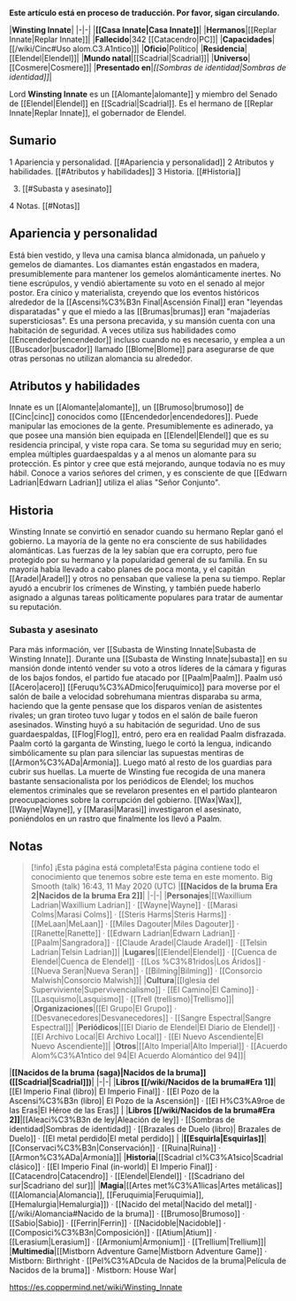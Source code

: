 **Este artículo está en proceso de traducción. Por favor, sigan circulando.**


|**Winsting Innate**|
|-|-|
|**[[Casa Innate\|Casa Innate]]**|
|**Hermanos**|[[Replar Innate\|Replar Innate]]|
|**Fallecido**|342 [[Catacendro\|PC]]|
|**Capacidades**|[[/wiki/Cinc#Uso alom.C3.A1ntico]]|
|**Oficio**|Político|
|**Residencia**|[[Elendel\|Elendel]]|
|**Mundo natal**|[[Scadrial\|Scadrial]]|
|**Universo**|[[Cosmere\|Cosmere]]|
|**Presentado en**|*[[Sombras de identidad\|Sombras de identidad]]*|

Lord **Winsting Innate** es un [[Alomante\|alomante]] y miembro del Senado de [[Elendel\|Elendel]] en [[Scadrial\|Scadrial]]. Es el hermano de [[Replar Innate\|Replar Innate]], el gobernador de Elendel.

## Sumario

1 Apariencia y personalidad. [[#Apariencia y personalidad]] 
2 Atributos y habilidades. [[#Atributos y habilidades]] 
3 Historia. [[#Historia]] 

3. [[#Subasta y asesinato]] 


4 Notas. [[#Notas]] 


## Apariencia y personalidad
Está bien vestido, y lleva una camisa blanca almidonada, un pañuelo y gemelos de diamantes. Los diamantes están engastados en madera, presumiblemente para mantener los gemelos alománticamente inertes.
No tiene escrúpulos, y vendió abiertamente su voto en el senado al mejor postor. Era cínico y materialista, creyendo que los eventos históricos alrededor de la [[Ascensi%C3%B3n Final\|Ascensión Final]] eran "leyendas disparatadas" y que el miedo a las [[Brumas\|brumas]] eran "majaderías supersticiosas". Es una persona precavida, y su mansión cuenta con una habitación de seguridad. A veces utiliza sus habilidades como [[Encendedor\|encendedor]] incluso cuando no es necesario, y emplea a un [[Buscador\|buscador]] llamado [[Blome\|Blome]] para asegurarse de que otras personas no utilizan alomancia su alrededor.

## Atributos y habilidades
Innate es un [[Alomante\|alomante]], un [[Brumoso\|brumoso]] de [[Cinc\|cinc]] conocidos como [[Encendedor\|encendedores]]. Puede manipular las emociones de la gente. Presumiblemente es adinerado, ya que posee una mansión bien equipada en [[Elendel\|Elendel]] que es su residencia principal, y viste ropa cara. Se toma su seguridad muy en serio; emplea múltiples guardaespaldas y a al menos un alomante para su protección.
Es pintor y cree que está mejorando, aunque todavía no es muy hábil.
Conoce a varios señores del crimen, y es consciente de que [[Edwarn Ladrian\|Edwarn Ladrian]] utiliza el alias "Señor Conjunto".

## Historia
Winsting Innate se convirtió en senador cuando su hermano Replar ganó el gobierno. La mayoría de la gente no era consciente de sus habilidades alománticas. Las fuerzas de la ley sabían que era corrupto, pero fue protegido por su hermano y la popularidad general de su familia. En su mayoría había llevado a cabo planes de poca monta, y el capitán [[Aradel\|Aradel]] y otros no pensaban que valiese la pena su tiempo. Replar ayudó a encubrir los crímenes de Winsting, y también puede haberlo asignado a algunas tareas políticamente populares para tratar de aumentar su reputación.

### Subasta y asesinato
Para más información, ver [[Subasta de Winsting Innate\|Subasta de Winsting Innate]].
Durante una [[Subasta de Winsting Innate\|subasta]] en su mansión donde intentó vender su voto a otros líderes de la cámara y figuras de los bajos fondos, el partido fue atacado por [[Paalm\|Paalm]]. Paalm usó [[Acero\|acero]] [[Feruqu%C3%ADmico\|feruquímico]] para moverse por el salón de baile a velocidad sobrehumana mientras disparaba su arma, haciendo que la gente pensase que los disparos venían de asistentes rivales; un gran tiroteo tuvo lugar y todos en el salón de baile fueron asesinados. Winsting huyó a su habitación de seguridad. Uno de sus guardaespaldas, [[Flog\|Flog]], entró, pero era en realidad Paalm disfrazada. Paalm cortó la garganta de Winsting, luego le cortó la lengua, indicando simbólicamente su plan para silenciar las supuestas mentiras de [[Armon%C3%ADa\|Armonía]]. Luego mató al resto de los guardias para cubrir sus huellas.
La muerte de Winsting fue recogida de una manera bastante sensacionalista por los periódicos de Elendel; los muchos elementos criminales que se revelaron presentes en el partido plantearon preocupaciones sobre la corrupción del gobierno. [[Wax\|Wax]], [[Wayne\|Wayne]], y [[Marasi\|Marasi]] investigaron el asesinato, poniéndolos en un rastro que finalmente los llevó a Paalm.

## Notas

> [!info] ¡Esta página está completa!Esta página contiene todo el conocimiento que tenemos sobre este tema en este momento.
Big Smooth (talk) 16:43, 11 May 2020 (UTC)
|**[[Nacidos de la bruma Era 2\|Nacidos de la bruma Era 2]]**|
|-|-|
|**Personajes**|[[Waxillium Ladrian\|Waxillium Ladrian]] · [[Wayne\|Wayne]] · [[Marasi Colms\|Marasi Colms]] · [[Steris Harms\|Steris Harms]] · [[MeLaan\|MeLaan]] · [[Miles Dagouter\|Miles Dagouter]] · [[Ranette\|Ranette]] · [[Edwarn Ladrian\|Edwarn Ladrian]] · [[Paalm\|Sangradora]] · [[Claude Aradel\|Claude Aradel]] · [[Telsin Ladrian\|Telsin Ladrian]]|
|**Lugares**|[[Elendel\|Elendel]] · [[Cuenca de Elendel\|Cuenca de Elendel]] · [[Los %C3%81ridos\|Los Áridos]] · [[Nueva Seran\|Nueva Seran]] · [[Bilming\|Bilming]] · [[Consorcio Malwish\|Consorcio Malwish]]|
|**Cultura**|[[Iglesia del Superviviente\|Supervivencialismo]] · [[El Camino\|El Camino]] · [[Lasquismo\|Lasquismo]] · [[Trell (trellismo)\|Trellismo]]|
|**Organizaciones**|[[El Grupo\|El Grupo]] · [[Desvanecedores\|Desvanecedores]] · [[Sangre Espectral\|Sangre Espectral]]|
|**Periódicos**|[[El Diario de Elendel\|El Diario de Elendel]] · [[El Archivo Local\|El Archivo Local]] · [[El Nuevo Ascendiente\|El Nuevo Ascendiente]]|
|**Otros**|[[Alto Imperial\|Alto Imperial]] · [[Acuerdo Alom%C3%A1ntico del 94\|El Acuerdo Alomántico del 94]]|

|**[[Nacidos de la bruma (saga)\|Nacidos de la bruma]] ([[Scadrial\|Scadrial]])**|
|-|-|
|**Libros [[/wiki/Nacidos de la bruma#Era 1]]**|[[El Imperio Final (libro)\| El Imperio Final]] · [[El Pozo de la Ascensi%C3%B3n (libro)\| El Pozo de la Ascensión]] · [[El H%C3%A9roe de las Eras\|El Héroe de las Eras]] |
|**Libros [[/wiki/Nacidos de la bruma#Era 2]]**|[[Aleaci%C3%B3n de ley\|Aleación de ley]] · [[Sombras de identidad\|Sombras de identidad]] · [[Brazales de Duelo (libro)\| Brazales de Duelo]] · [[El metal perdido\|El metal perdido]]  |
|**[[Esquirla\|Esquirlas]]**|[[Conservaci%C3%B3n\|Conservación]] · [[Ruina\|Ruina]] · [[Armon%C3%ADa\|Armonía]]|
|**Historia**|[[Scadrial cl%C3%A1sico\|Scadrial clásico]] · [[El Imperio Final (in-world)\| El Imperio Final]] · [[Catacendro\|Catacendro]] · [[Elendel\|Elendel]] · [[Scadriano del sur\|Scadriano del sur]]|
|**Magia**|[[Artes met%C3%A1licas\|Artes metálicas]] ([[Alomancia\|Alomancia]], [[Feruquimia\|Feruquimia]], [[Hemalurgia\|Hemalurgia]]) · [[Nacido del metal\|Nacido del metal]] · [[/wiki/Alomancia#Nacido de la bruma]] · [[Brumoso\|Brumoso]] · [[Sabio\|Sabio]] · [[Ferrin\|Ferrin]] · [[Nacidoble\|Nacidoble]] · [[Composici%C3%B3n\|Composición]] · [[Atium\|Atium]] · [[Lerasium\|Lerasium]] · [[Armonium\|Armonium]] · [[Trellium\|Trellium]]|
|**Multimedia**|[[Mistborn Adventure Game\|Mistborn Adventure Game‎‎]] · Mistborn: Birthright · [[Pel%C3%ADcula de Nacidos de la bruma\|Película de Nacidos de la bruma]] · Mistborn: House War|



https://es.coppermind.net/wiki/Winsting_Innate